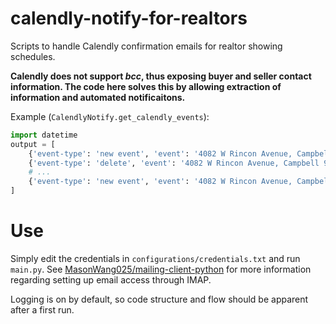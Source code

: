 # calendly-notify-for-realtors

Scripts to handle Calendly confirmation emails for realtor showing schedules. 

**Calendly does not support *bcc*, thus exposing buyer and seller contact information. The code here solves this by allowing extraction of information and automated notificaitons.**

Example (`CalendlyNotify.get_calendly_events`):
```python
import datetime
output = [
    {'event-type': 'new event', 'event': '4082 W Rincon Avenue, Campbell 95008', 'datetime': datetime.datetime(2020, 8, 20, 11, 0)},
    {'event-type': 'delete', 'event': '4082 W Rincon Avenue, Campbell 95008', 'datetime': datetime.datetime(2020, 8, 20, 11, 30)},
    # ...        
    {'event-type': 'new event', 'event': '4082 W Rincon Avenue, Campbell 95008', 'datetime': datetime.datetime(2020, 8, 20, 3, 0)},
]
```

# Use
Simply edit the credentials in `configurations/credentials.txt` and run `main.py`. See [MasonWang025/mailing-client-python](https://github.com/MasonWang025/mailing-client-python) for more information regarding setting up email access through IMAP. 

Logging is on by default, so code structure and flow should be apparent after a first run.
